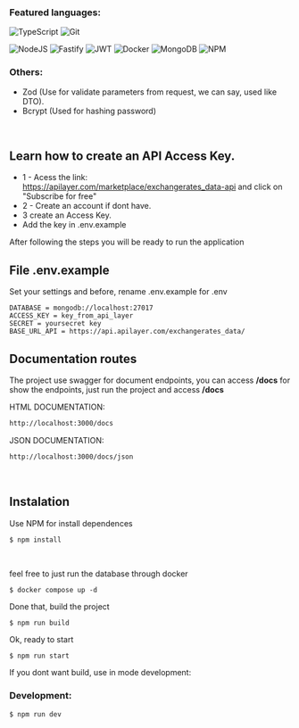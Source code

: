 

### Featured languages:

![TypeScript](https://img.shields.io/badge/typescript-%23007ACC.svg?style=for-the-badge&logo=typescript&logoColor=white) 
![Git](https://img.shields.io/badge/git-%23F05033.svg?style=for-the-badge&logo=git&logoColor=white)

![NodeJS](https://img.shields.io/badge/node.js-6DA55F?style=for-the-badge&logo=node.js&logoColor=white)
![Fastify](https://img.shields.io/badge/fastify-%23000000.svg?style=for-the-badge&logo=fastify&logoColor=white)
![JWT](https://img.shields.io/badge/JWT-black?style=for-the-badge&logo=JSON%20web%20tokens)
![Docker](https://img.shields.io/badge/docker-%230db7ed.svg?style=for-the-badge&logo=docker&logoColor=white)
![MongoDB](https://img.shields.io/badge/MongoDB-%234ea94b.svg?style=for-the-badge&logo=mongodb&logoColor=white)
![NPM](https://img.shields.io/badge/NPM-%23CB3837.svg?style=for-the-badge&logo=npm&logoColor=white)

### Others:
 

- Zod (Use for validate parameters from request, we can say, used like DTO). 
- Bcrypt (Used for hashing password)

</br>

## Learn how to create an API Access Key.

-  1 - Acess the link: https://apilayer.com/marketplace/exchangerates_data-api and click on "Subscribe for free" </l1>
- 2 - Create an account if dont have.
- 3 create an Access Key.
- Add the key in .env.example


After following the steps you will be ready to run the application

## File <strong>.env.example</strong> 

Set your settings and before, rename .env.example for .env
````
DATABASE = mongodb://localhost:27017
ACCESS_KEY = key_from_api_layer
SECRET = yoursecret key
BASE_URL_API = https://api.apilayer.com/exchangerates_data/
````


## Documentation routes

The project use swagger for document endpoints, you can access <strong>/docs</strong> for show the endpoints,
just run the project and access  <strong>/docs</strong> 

HTML DOCUMENTATION:
```bash
http://localhost:3000/docs
```

JSON DOCUMENTATION: 
```bash
http://localhost:3000/docs/json
```

<br/>



## Instalation


Use NPM for install dependences

```bash
$ npm install
```
<br/>



feel free to just run the database through docker
```npm
$ docker compose up -d
```

Done that, build the project
```npm
$ npm run build
```

Ok, ready to start
```npm
$ npm run start
```

If you dont want build, use in mode development:


### Development:

```npm
$ npm run dev
```


<br/>



















